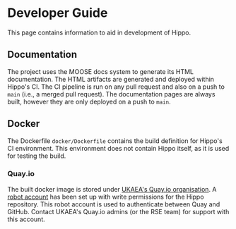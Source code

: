 # Developer Guide

This page contains information to aid in development of Hippo.

## Documentation

The project uses the MOOSE docs system to generate its HTML documentation.
The HTML artifacts are generated and deployed within Hippo's CI.
The CI pipeline is run on any pull request
and also on a push to `main` (i.e., a merged pull request).
The documentation pages are always built,
however they are only deployed on a push to `main`.

## Docker

The Dockerfile `docker/Dockerfile` contains the build definition for
Hippo's CI environment.
This environment does not contain Hippo itself,
as it is used for testing the build.

### Quay.io

The built docker image is stored under
[UKAEA's Quay.io organisation](https://quay.io/repository/ukaea/hippo).
A [robot account](https://docs.quay.io/glossary/robot-accounts.html)
has been set up with write permissions for the Hippo repository.
This robot account is used to authenticate between Quay and GitHub.
Contact UKAEA's Quay.io admins (or the RSE team) for support with this account.
